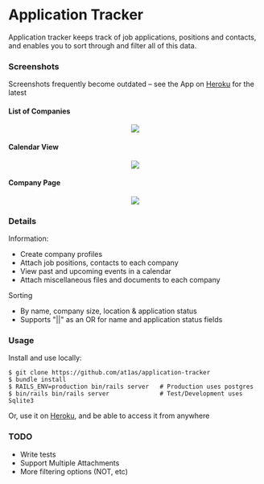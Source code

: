 # Application Tracker

Application tracker keeps track of job applications, positions and contacts, and enables you to sort through and filter all of this data. 


### Screenshots

Screenshots frequently become outdated – see the App on [Heroku](https://application-tracker.herokuapp.com) for the latest

#### List of Companies
<p align="center">
  <img src="http://at1as.github.io/github_repo_assets/application-tracker2.jpg" style="max-width:700px"/>
</p>

#### Calendar View
<p align="center">
  <img src="http://at1as.github.io/github_repo_assets/application-tracker3.jpg" style="max-width:700px"/>
</p>

#### Company Page
<p align="center">
  <img src="http://at1as.github.io/github_repo_assets/application-tracker1.jpg"/>
</p>


### Details


Information:

* Create company profiles
* Attach job positions, contacts to each company
* View past and upcoming events in a calendar
* Attach miscellaneous files and documents to each company

Sorting

* By name, company size, location & application status
* Supports "||" as an OR for name and application status fields


### Usage

Install and use locally:

```
$ git clone https://github.com/at1as/application-tracker
$ bundle install
$ RAILS_ENV=production bin/rails server   # Production uses postgres
$ bin/rails bin/rails server              # Test/Development uses Sqlite3
```

Or, use it on [Heroku](https://application-tracker.herokuapp.com/), and be able to access it from anywhere


### TODO

* Write tests
* Support Multiple Attachments
* More filtering options (NOT, etc)
